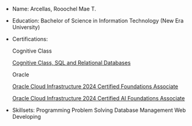 - Name: Arcellas, Rooochel Mae T.
- Education: Bachelor of Science in Information Technology (New Era University)
- Certifications:

  Cognitive Class
  
  [Cognitive Class, SQL and Relational Databases](https://courses.cognitiveclass.ai/certificates/97cd235a9a144a52b18ccc61e3dd402a)
  
  Oracle
  
  [Oracle Cloud Infrastructure 2024 Certified Foundations Associate](https://catalog-education.oracle.com/ords/certview/sharebadge?id=BB3D533BADA80852F9EAAC0B9894F421F8A6664D16C939F38FC2CD40834E349E)
  
  [Oracle Cloud Infrastructure 2024 Certified AI Foundations Associate](https://catalog-education.oracle.com/ords/certview/sharebadge?id=44C3A05A94DC8E55A4D44558124837AF6142B69BD630A42D8A7AE77E71BB3952)
  
- Skillsets: Programming Problem Solving Database Management Web Developing

<!---
git-mae/git-mae is a ✨ special ✨ repository because its `README.md` (this file) appears on your GitHub profile.
You can click the Preview link to take a look at your changes.
--->
